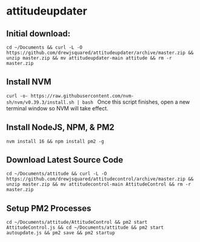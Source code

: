 # attitudeupdater

## Initial download:
`cd ~/Documents && curl -L -O https://github.com/drewjsquared/attitudeupdater/archive/master.zip && unzip master.zip && mv attitudeupdater-main attitude && rm -r master.zip`

## Install NVM
`curl -o- https://raw.githubusercontent.com/nvm-sh/nvm/v0.39.3/install.sh | bash `
Once this script finishes, open a new terminal window so NVM will take effect. 

## Install NodeJS, NPM, & PM2
`nvm install 16 && npm install pm2 -g`

## Download Latest Source Code
`cd ~/Documents/attitude && curl -L -O https://github.com/drewjsquared/attitudecontrol/archive/master.zip && unzip master.zip && mv attitudecontrol-main AttitudeControl && rm -r master.zip`

## Setup PM2 Processes
`cd ~/Documents/attitude/AttitudeControl && pm2 start AttitudeControl.js && cd ~/Documents/attitude && pm2 start autoupdate.js && pm2 save && pm2 startup`
